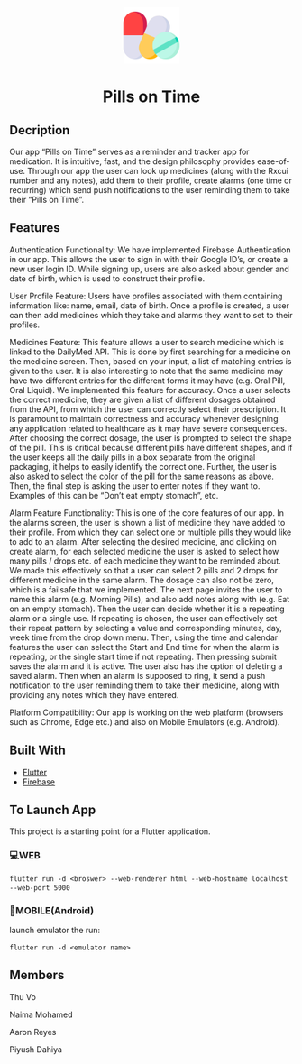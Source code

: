 <div id="top"></div>

<!-- PROJECT LOGO -->
<br />
<div align="center">
  <a href="https://github.com/naimam/MOBILEAPPROJECT">
    <img src="assets/medicine.png" alt="Logo" width="100" height="100">
  </a>

<h1 align="center">Pills on Time</h1>
</div>




<!-- ABOUT THE PROJECT -->
## Decription
Our app  “Pills on Time” serves as a reminder and tracker app for medication. It is intuitive, fast, and the design philosophy provides ease-of-use. Through our app the user can look up medicines (along with the Rxcui number and any notes), add them to their profile, create alarms (one time or recurring) which send push notifications to the user reminding them to take their “Pills on Time”.

## Features

Authentication Functionality:
We have implemented Firebase Authentication in our app. This allows the user to sign in with their Google ID’s, or create a new user login ID. While signing up, users are also asked about gender and date of birth, which is used to construct their profile. 

User Profile Feature:
Users have profiles associated with them containing information like: name, email, date of birth. Once a profile is created, a user can then add medicines which they take and alarms they want to set to their profiles.

Medicines Feature:
This feature allows a user to search medicine which is linked to the DailyMed API. This is done by first searching for a medicine on the medicine screen. Then, based on your input, a list of matching entries is given to the user. It is also interesting to note that the same medicine may have two different entries for the different forms it may have (e.g. Oral Pill, Oral Liquid). We implemented this feature for accuracy. Once a user selects the correct medicine, they are given a list of different dosages obtained from the API, from which the user can correctly select their prescription. It is paramount to maintain correctness and accuracy whenever designing any application related to healthcare as it may have severe consequences. After choosing the correct dosage, the user is prompted to select the shape of the pill. This is critical because different pills have different shapes, and if the user keeps all the daily pills in a box separate from the original packaging, it helps to easily identify the correct one. Further, the user is also asked to select the color of the pill for the same reasons as above. Then, the final step is asking the user to enter notes if they want to. Examples of this can be “Don’t eat empty stomach”, etc. 

Alarm Feature Functionality: 
This is one of the core features of our app. In the alarms screen, the user is shown a list of medicine they have added to their profile. From which they can select one or multiple pills they would like to add to an alarm. After selecting the desired medicine, and clicking on create alarm, for each selected medicine the user is asked to select how many pills / drops etc. of each medicine they want to be reminded about. We made this effectively so that a user can select 2 pills and 2 drops for different medicine in the same alarm. The dosage can also not be zero, which is a failsafe that we implemented. The next page invites the user to name this alarm (e.g. Morning Pills), and also add notes along with (e.g. Eat on an empty stomach). Then the user can decide whether it is a repeating alarm or a single use. If repeating is chosen, the user can effectively set their repeat pattern by selecting a value and corresponding minutes, day, week time from the drop down menu. Then, using the time and calendar features the user can select the Start and End time for when the alarm is repeating, or the single start time if not repeating. Then pressing submit saves the alarm and it is active. The user also has the option of deleting a saved alarm. Then when an alarm is supposed to ring, it send a push notification to the user reminding them to take their medicine, along with providing any notes which they have entered.


Platform Compatibility:
Our app is working on the web platform (browsers such as Chrome, Edge etc.) and also on Mobile Emulators (e.g. Android).


## Built With

* [Flutter](https://flutter.dev/)
* [Firebase](https://firebase.google.com/)


## To Launch App

This project is a starting point for a Flutter application.

### :computer:WEB
```
flutter run -d <broswer> --web-renderer html --web-hostname localhost --web-port 5000
```

### :iphone:MOBILE(Android)
launch emulator the run:
```
flutter run -d <emulator name>
```


<!-- CONTACT -->
## Members

Thu Vo 
  
Naima Mohamed 

Aaron Reyes

Piyush Dahiya 




